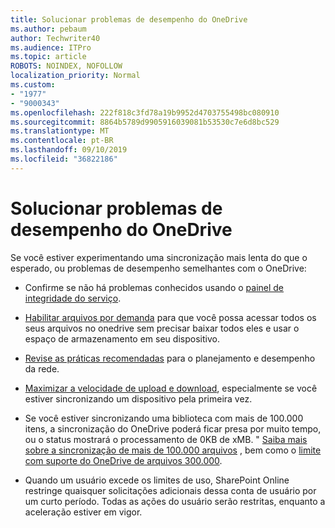 ```yaml
---
title: Solucionar problemas de desempenho do OneDrive
ms.author: pebaum
author: Techwriter40
ms.audience: ITPro
ms.topic: article
ROBOTS: NOINDEX, NOFOLLOW
localization_priority: Normal
ms.custom:
- "1977"
- "9000343"
ms.openlocfilehash: 222f818c3fd78a19b9952d4703755498bc080910
ms.sourcegitcommit: 8864b5789d9905916039081b53530c7e6d8bc529
ms.translationtype: MT
ms.contentlocale: pt-BR
ms.lasthandoff: 09/10/2019
ms.locfileid: "36822186"
---
```

# <a name="troubleshoot-onedrive-performance"></a>Solucionar problemas de desempenho do OneDrive

Se você estiver experimentando uma sincronização mais lenta do que o esperado, ou problemas de desempenho semelhantes com o OneDrive:

- Confirme se não há problemas conhecidos usando o [painel de integridade do serviço](https://portal.office.com/adminportal/home?ref=/servicehealth).

- [Habilitar arquivos por demanda](https://support.office.com/article/save-disk-space-with-onedrive-files-on-demand-for-windows-10-0e6860d3-d9f3-4971-b321-7092438fb38e?ui=en-US&rs=en-US&ad=US) para que você possa acessar todos os seus arquivos no onedrive sem precisar baixar todos eles e usar o espaço de armazenamento em seu dispositivo.

- [Revise as práticas recomendadas](https://docs.microsoft.com/office365/enterprise/network-planning-and-performance) para o planejamento e desempenho da rede.

- [Maximizar a velocidade de upload e download](https://support.office.com/article/maximize-upload-and-download-speed-8eeadfb8-501f-406d-997b-98ab6ff67f43), especialmente se você estiver sincronizando um dispositivo pela primeira vez.

- Se você estiver sincronizando uma biblioteca com mais de 100.000 itens, a sincronização do OneDrive poderá ficar presa por muito tempo, ou o status mostrará o processamento de 0KB de xMB. " [Saiba mais sobre a sincronização de mais de 100.000 arquivos](https://support.office.com/article/invalid-file-names-and-file-types-in-onedrive-onedrive-for-business-and-sharepoint-64883a5d-228e-48f5-b3d2-eb39e07630fa) , bem como o [limite com suporte do OneDrive de arquivos 300.000](https://support.office.com/article/invalid-file-names-and-file-types-in-onedrive-onedrive-for-business-and-sharepoint-64883a5d-228e-48f5-b3d2-eb39e07630fa).

- Quando um usuário excede os limites de uso, SharePoint Online restringe quaisquer solicitações adicionais dessa conta de usuário por um curto período. Todas as ações do usuário serão restritas, enquanto a aceleração estiver em vigor.
